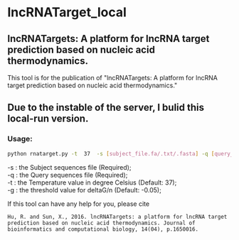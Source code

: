 # lncRNATarget_local
## lncRNATargets: A platform for lncRNA target prediction based on nucleic acid thermodynamics.

This tool is for the publication of "lncRNATargets: A platform for lncRNA target prediction based on nucleic acid thermodynamics."
## Due to the instable of the server, I bulid this local-run version.

### Usage:

```bash
python rnatarget.py -t  37  -s [subject_file.fa/.txt/.fasta] -q [query_file.fa/.txt/.fasta] -g -0.05
```

-s : the Subject sequences file (Required);<br>
-q : the Query sequences file (Required);<br>
-t : the Temperature value in degree Celsius (Default: 37);<br>
-g : the threshold value for deltaG/n (Default: -0.05); <br>


If this tool can have any help for you, please cite

`Hu, R. and Sun, X., 2016. lncRNATargets: a platform for lncRNA target prediction based on nucleic acid thermodynamics. Journal of bioinformatics and computational biology, 14(04), p.1650016.`

